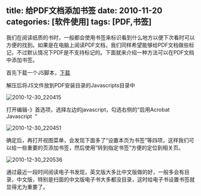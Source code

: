 title:  给PDF文档添加书签
date:  2010-11-20
categories: [软件使用]
tags:  [PDF,书签]
---

我们在阅读纸质的书时，一般都会使用书签来标识看到什么地方以便下次看时可以方便的找到。如果是在电脑上阅读PDF文档，我们同样希望能够给PDF文档做些标记，不过默认情况下PDF是不支持标记的。下面就来介绍一种方法可以在PDF文档中添加书签。
<!--more-->

首先下载一个JS脚本，[下载](http://files.cnblogs.com/oec2003/bookmark_page.rar)

解压后将JS文件放到PDF安装目录的Javascripts目录中

![2010-12-30_220415](http://oec2003.qiniudn.com/2010-12-30_220415.gif)

打开编辑-》首选项，选择左边的javascript，勾选右侧的“启用Acrobat Javascript  ”

![2010-12-30_220451](http://oec2003.qiniudn.com/2010-12-30_220451.gif)

确定后，再打开视图菜单，会发现下面多了“设置本页为书签”等四项，这样我们可以给一些重要的页添加书签，然后使用“转到指定书签”方便的定位到相关页。

![2010-12-30_220536](http://oec2003.qiniudn.com/2010-12-30_220536.gif)

通过最近一段时间阅读电子书发现，英文版大多比中文版做的好，一般多会有目录，中文版，特别是扫面的中文版电子书大多都没目录，这时给电子书设置书签就显得尤为重要了。


